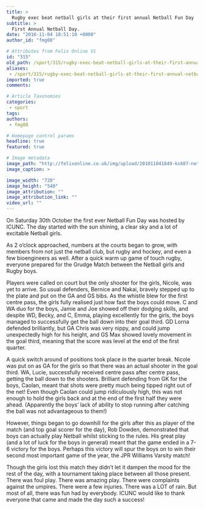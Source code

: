 ```yaml
---
title: >
  Rugby exec beat netball girls at their first annual Netball Fun Day
subtitle: >
  First Annual Netball Day.
date: "2010-11-04 18:51:10 +0000"
author_id: "fmg08"

# Attributes from Felix Online V1
id: "315"
old_path: /sport/315/rugby-exec-beat-netball-girls-at-their-first-annual-netball-fun-day-
aliases:
 - /sport/315/rugby-exec-beat-netball-girls-at-their-first-annual-netball-fun-day-
imported: true
comments:

# Article Taxonomies
categories:
 - sport
tags:
authors:
 - fmg08

# Homepage control params
headline: true
featured: true

# Image metadata
image_path: "http://felixonline.co.uk/img/upload/201011041849-ks607-netballn.jpg"
image_caption: >

image_width: "720"
image_height: "540"
image_attribution: ""
image_attribution_link: ""
video_url: ""
---
```


On Saturday 30th October the first ever Netball Fun Day was hosted by ICUNC. The day started with the sun shining, a clear sky and a lot of excitable Netball girls.

As 2 o’clock approached, numbers at the courts began to grow, with members from not just the netball club, but rugby and hockey, and even a few bioengineers as well. After a quick warm up game of touch rugby, everyone prepared for the Grudge Match between the Netball girls and Rugby boys.

Players were called on court but the only shooter for the girls, Nicole, was yet to arrive. So usual defenders, Bernice and Nakai, bravely stepped up to the plate and put on the GA and GS bibs. As the whistle blew for the first centre pass, the girls fully realised just how fast the boys could move. C and WA duo for the boys, Jamie and Joe showed off their dodging skills, and despite WD, Becky, and C, Emma, playing excellently for the girls, the boys managed to successfully get the ball down into their goal third. GD Lorna defended brilliantly, but GA Chris was very nippy, and could jump unexpectedly high for his height, and GS Max showed lovely movement in the goal third, meaning that the score was level at the end of the first quarter.

A quick switch around of positions took place in the quarter break. Nicole was put on as GA for the girls so that there was an actual shooter in the goal third. WA, Lucie, successfully received centre pass after centre pass, getting the ball down to the shooters. Brilliant defending from GK for the boys, Caolan, meant that shots were pretty much being tipped right out of the net! Even though Caolan could jump ridiculously high, this was not enough to hold the girls back and at the end of the first half they were ahead. (Apparently the boys’ lack of ability to stop running after catching the ball was not advantageous to them!)

However, things began to go downhill for the girls after this as player of the match (and top goal scorer for the day), Rob Dowden, demonstrated that boys can actually play Netball whilst sticking to the rules. His great play (and a lot of luck for the boys in general) meant that the game ended in a 7-6 victory for the boys. Perhaps this victory will spur the boys on to win their second most important game of the year, the JPR Williams Varsity match!

Though the girls lost this match they didn’t let it dampen the mood for the rest of the day, with a tournament taking place between all those present. There was foul play. There was amazing play. There were complaints against the umpires. There were a few injuries. There was a LOT of rain. But most of all, there was fun had by everybody. ICUNC would like to thank everyone that came and made the day such a success!
